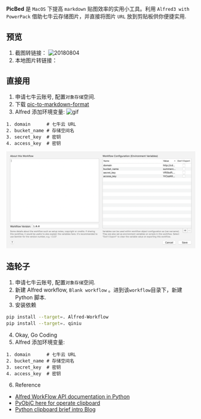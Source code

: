 __PicBed__ 是 `MacOS` 下提高 `markdown` 贴图效率的实用小工具。利用 `Alfred3 with PowerPack` 借助七牛云存储图片，并直接将图片 `URL` 放到剪贴板供你便捷实用.

## 预览
1. 截图转链接：
![20180804](https://raw.githubusercontent.com/zeng-tong/PicBed/master/screenshot/20190804.gif)
2. 本地图片转链接：


## 直接用
1. 申请七牛云账号, 配置`对象存储`空间.
2. 下载 [pic-to-markdown-format](https://raw.githubusercontent.com/zeng-tong/PicBed/master/pictureBed.alfredworkflow)
3. Alfred 添加环境变量:
![gif](https://raw.githubusercontent.com/zeng-tong/PicBed/master/screenshot/2018080415.gif)
```
1. domain      # 七牛云 URL
2. bucket_name # 存储空间名
3. secret_key  # 密钥
4. access_key  # 密钥
```
![1558287557849](https://raw.githubusercontent.com/zeng-tong/PicBed/master/screenshot/1558287557849)
## 造轮子
1. 申请七牛云账号, 配置`对象存储`空间.
2. 新建 Alfred workflow,  `Blank workflow` 。进到该`workflow`目录下，新建 Python 脚本.
3. 安装依赖
```sh
pip install --target=. Alfred-Workflow
pip install --target=. qiniu
```
4. Okay, Go Coding
5. Alfred 添加环境变量:
```
1. domain      # 七牛云 URL
2. bucket_name # 存储空间名
3. secret_key  # 密钥
4. access_key  # 密钥
```
6. Reference

- [Alfred WorkFlow API documentation in Python](https://www.deanishe.net/alfred-workflow/api/index.html)
- [PyObjC here for operate clipboard](https://pyobjc.readthedocs.io/en/latest/)
- [Python clipboard brief intro Blog](https://www.jianshu.com/p/91fd58948607)


